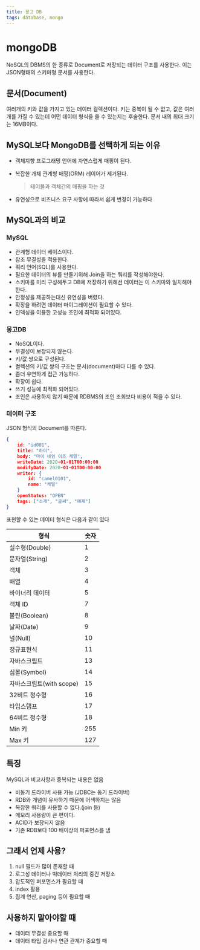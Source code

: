 ```yaml
---
title: 몽고 DB
tags: database, mongo
---
```


# mongoDB

NoSQL의 DBMS의 한 종류로 Document로 저장되는 데이터 구조를 사용한다. 이는 JSON형태의 스키마형 문서를 사용한다.

## 문서(Document)

여러개의 키와 값을 가지고 있는 데이터 컬렉션이다. 키는 중복이 될 수 없고, 값은 여러개를 가질 수 있는데 어떤 데이터 형식을 쓸 수 있는지는 후술한다. 문서 내의 최대 크기는 16MB이다.

## MySQL보다 MongoDB를 선택하게 되는 이유

- 객체지향 프로그래밍 언어에 자연스럽게 매핑이 된다.

- 복잡한 개체 관계형 매핑(ORM) 레이어가 제거된다.

  > 테이블과 객체간의 매핑을 하는 것

- 유연성으로 비즈니스 요구 사항에 따라서 쉽게 변경이 가능하다

## MySQL과의 비교

### MySQL

- 관계형 데이터 베이스이다.
- 참조 무결성을 적용한다.
- 쿼리 언어(SQL)를 사용한다.
- 필요한 데이터의 뷰를 만들기위해 Join을 하는 쿼리를 작성해야한다.
- 스키마를 미리 구성해두고 DB에 저장하기 위해선 데이터는 이 스키마와 일치해야 한다.
- 안정성을 제공하는대신 유연성을 버렸다.
- 확장을 하려면 데이터 마이그레이션이 필요할 수 있다.
- 인덱싱을 이용한 고성능 조인에 최적화 되어있다.

### 몽고DB

- NoSQL이다.
- 무결성이 보장되지 않는다.
- 키/값 쌍으로 구성된다.
- 컬렉션의 키/값 쌍의 구조는 문서(document)마다 다를 수 있다.
- 좀더 유연하게 접근 가능하다.
- 확장이 쉽다.
- 쓰기 성능에 최적화 되어있다.
- 조인은 사용하지 않기 때문에 RDBMS의 조인 조회보다 비용이 적을 수 있다.

### 데이터 구조

JSON 형식의 Document를 따른다.

```json
{
    id: "id001",
    title: "하이",
    body: "마이 네임 이즈 케멀",
    writeDate: 2020-01-01T00:00:00
	modifyDate: 2020-01-01T00:00:00
    writer: {
    	id: "camel0101",
    	name: "케멀"
	}
    openStatus: "OPEN"
    tags: ["소개", "글씨", "예제"]
}
```

표현할 수 있는 데이터 형식은 다음과 같이 있다

| 형식                     | 숫자 |
| ------------------------ | ---- |
| 실수형(Double)           | 1    |
| 문자열(String)           | 2    |
| 객체                     | 3    |
| 배열                     | 4    |
| 바이너리 데이터          | 5    |
| 객체 ID                  | 7    |
| 불린(Boolean)            | 8    |
| 날짜(Date)               | 9    |
| 널(Null)                 | 10   |
| 정규표현식               | 11   |
| 자바스크립트             | 13   |
| 심볼(Symbol)             | 14   |
| 자바스크립트(with scope) | 15   |
| 32비트 정수형            | 16   |
| 타임스탬프               | 17   |
| 64비트 정수형            | 18   |
| Min 키                   | 255  |
| Max 키                   | 127  |

## 특징

MySQL과 비교사항과 중복되는 내용은 없음

- 비동기 드라이버 사용 가능 (JDBC는 동기 드라이버)
- RDB와 개념이 유사하기 때문에 어색하지는 않음
- 복잡한 쿼리를 사용할 수 없다.(join 등)
- 메모리 사용량이 큰 편이다.
- ACID가 보장되지 않음
- 기존 RDB보다 100 배이상의 퍼포먼스를 냄



## 그래서 언제 사용?

1. null 필드가 많이 존재할 때
2. 로그성 데이터나 빅데이터 처리의 중간 저장소
3. 압도적인 퍼포먼스가 필요할 때
4. index 활용
5. 집계 연산, paging 등이 필요할 때

## 사용하지 말아야할 때

- 데이터 무결성 중요할 때
- 데이터 타입 검사나 연관 관계가 중요할 때